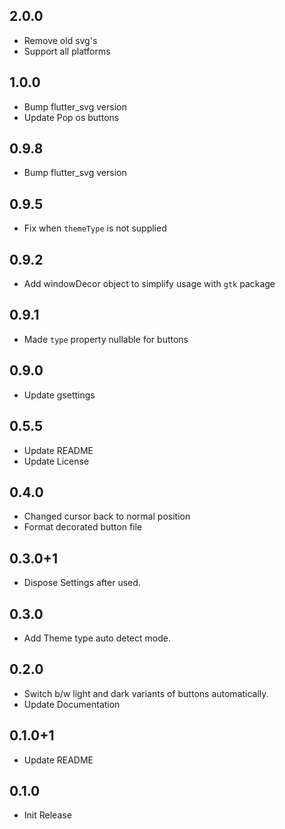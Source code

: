 ## 2.0.0

- Remove old svg's
- Support all platforms

## 1.0.0

- Bump flutter_svg version
- Update Pop os buttons

## 0.9.8

- Bump flutter_svg version

## 0.9.5

- Fix when `themeType` is not supplied

## 0.9.2

- Add windowDecor object to simplify usage with `gtk` package

## 0.9.1

- Made `type` property nullable for buttons

## 0.9.0

- Update gsettings

## 0.5.5

- Update README
- Update License

## 0.4.0

- Changed cursor back to normal position
- Format decorated button file

## 0.3.0+1

- Dispose Settings after used.

## 0.3.0

- Add Theme type auto detect mode.

## 0.2.0

- Switch b/w light and dark variants of buttons automatically.
- Update Documentation

## 0.1.0+1

- Update README

## 0.1.0

- Init Release
